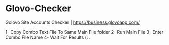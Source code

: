 # Glovo-Checker
Golovo Site Accounts Checker | https://business.glovoapp.com/


1- Copy Combo Text File To Same Main File folder
2- Run Main File
3- Enter Combo File Name
4- Wait For Results (: .
